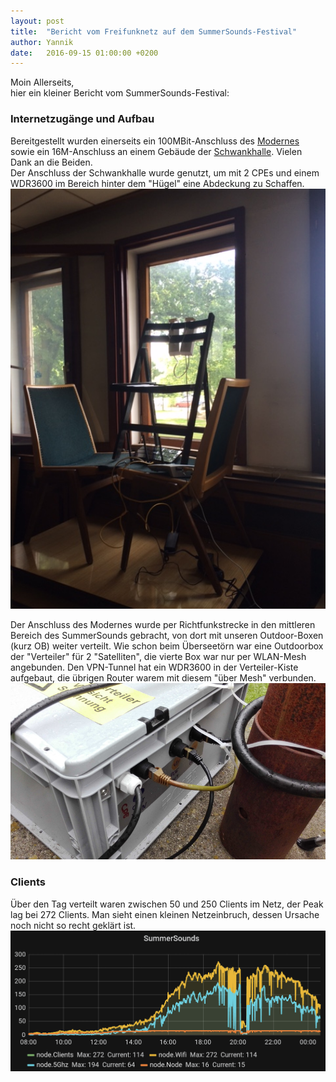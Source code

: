 ```yaml
---
layout: post
title:  "Bericht vom Freifunknetz auf dem SummerSounds-Festival"
author: Yannik
date:   2016-09-15 01:00:00 +0200
---
```


Moin Allerseits,   
hier ein kleiner Bericht vom SummerSounds-Festival:


### Internetzugänge und Aufbau
Bereitgestellt wurden einerseits ein 100MBit-Anschluss des [Modernes](https://www.modernes.de/) sowie ein 16M-Anschluss an 
einem Gebäude der [Schwankhalle](https://schwankhalle.de/). Vielen Dank an die Beiden.  
Der Anschluss der Schwankhalle wurde genutzt, um mit 2 CPEs und einem WDR3600 im Bereich hinter dem "Hügel" eine Abdeckung 
zu Schaffen.   
<a href="/blog/files/2016-09-15/Summersounds_Schwankhalle.png"><img src="/blog/files/2016-09-15/Summersounds_Schwankhalle.png" width="600px" alt=""></a>


Der Anschluss des Modernes wurde per Richtfunkstrecke in den mittleren Bereich des SummerSounds gebracht, von dort mit unseren Outdoor-Boxen (kurz OB) 
weiter verteilt. Wie schon beim Überseetörn war eine Outdoorbox der "Verteiler" für 2 "Satelliten", die vierte Box war nur per WLAN-Mesh angebunden.
Den VPN-Tunnel hat ein WDR3600 in der Verteiler-Kiste aufgebaut, die übrigen Router warem mit diesem "über Mesh" verbunden.   
<a href="/blog/files/2016-09-15/Summersounds_Verteilerkiste_20.png"><img src="/blog/files/2016-09-15/Summersounds_Verteilerkiste_20.png" width="600px" alt=""></a>

### Clients
Über den Tag verteilt waren zwischen 50 und 250 Clients im Netz, der Peak lag bei 272 Clients. 
Man sieht einen kleinen Netzeinbruch, dessen Ursache noch nicht so recht geklärt ist.   
<a href="/blog/files/2016-09-15/Summersounds_Statistik.png"><img src="/blog/files/2016-09-15/Summersounds_Statistik.png" width="600px" alt=""></a>


